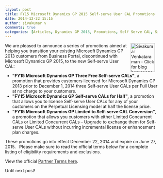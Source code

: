 ```yaml
---
layout: post
title: FY15 Microsoft Dynamics GP 2015 Self-serve User CAL Promotions
date: 2014-12-22 15:16
author: sivakumar v
comments: true
categories: [Articles, Dynamics GP 2015, Promotions, Self Serve CAL, Sivakumar Venkataraman, Uncategorized]
---
```

<p style="text-align:left;"><a title="Sivakumar Venkataraman - Click for blog homepage"><img border="0" hspace="10" alt="Sivakumar Venkataraman - Click for blog homepage" src="https://microsofttpd.github.io/assets/0871.sivav.jpg" width="80" align="right" height="95" /></a>We ​are pleased to announce a series of promotions aimed at helping you transition your existing Microsoft Dynamics GP 2013 customers from Business Portal, discontinued with Microsoft Dynamics GP 2015, to the new Self-serve User CAL:​​</p>
<ul>
<li><strong>&quot;</strong><strong>FY15 Microsoft Dynamics GP Three Free Self-serve CALs</strong><strong>&quot;</strong>, a promotion that provides customers licensed for Microsoft Dynamics GP 2013 prior to December 1, 2014 three Self-serve User CALs per Full User at no charge to your customers.</li>
<li><strong>&quot;FY15 Micro​​soft Dynamics GP Self-serve CALs for Half&quot;</strong>, a promotion that allows you to license Self-serve User CALs for any of your customers on the Perpetual Licensing model at half the license price.</li>
<li><strong>&quot;FY15 Microsoft Dynamics GP Limited to Self-serve CAL Conversion&quot;</strong>, a promotion that allows you customers with either Limited Concurrent CALs or Limited Concurrent CALs &ndash; Upgrade to exchange them for Self-serve User CALs without incurring incremental license or enhancement plan charges.</li>
</ul>
<p>These promotions go into effect December 22, 2014 and expire on June 27, 2015.&nbsp;&nbsp; Please make sure to read the official terms below for a complete listing of eligibility requirements and exclusions.​</p>
<p>View the official <a href="https://mbs.microsoft.com/Files/partner/GP/PriceOrder/Promotions/FY15ERPSMBCustomerAddsGrowthIncentive%20_PartnerTerms.pdf" target="_blank">Partner Terms here</a>.</p>
<p>Until next post!</p>
